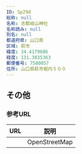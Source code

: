 ```yaml
---
ID: Sp29d
総称: null
名称: 志都岐山神社
名称読み: null
別名: null
都道府県: 山口県
区域: 萩市
緯度: 34.4179686
経度: 131.3835363
郵便番号: 7580057
住所: 山口県萩市堀内５００
---
```


## その他

### 参考URL

| URL | 説明          |
| --- | ------------- |
|     | OpenStreetMap |
